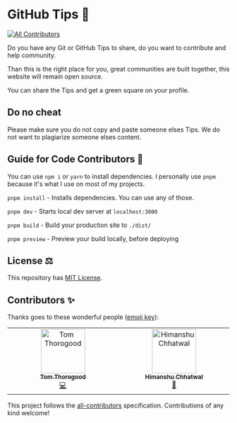 # GitHub Tips 🚀
<!-- ALL-CONTRIBUTORS-BADGE:START - Do not remove or modify this section -->
[![All Contributors](https://img.shields.io/badge/all_contributors-2-orange.svg?style=flat-square)](#contributors-)
<!-- ALL-CONTRIBUTORS-BADGE:END -->

Do you have any Git or GitHub Tips to share, do you want to contribute and help community.

Than this is the right place for you, great communities are built together, this website will remain open source.

You can share the Tips and get a green square on your profile.


## Do no cheat

Please make sure you do not copy and paste someone elses Tips. We do not want to plagiarize someone elses content. 


## Guide for Code Contributors 📝

You can use `npm i` or `yarn` to install dependencies. I personally use `pnpm` because it's what I use on most of my projects.

`pnpm install` - Installs dependencies. You can use any of those.

`pnpm dev` - Starts local dev server at `localhost:3000`

`pnpm build` - Build your production site to `./dist/`

`pnpm preview` - Preview your build locally, before deploying

## License ⚖️

This repository has [MIT License](https://github.com/santoshyadavdev/GitHubTips/blob/main/LICENSE).

## Contributors ✨

Thanks goes to these wonderful people ([emoji key](https://allcontributors.org/docs/en/emoji-key)):

<!-- ALL-CONTRIBUTORS-LIST:START - Do not remove or modify this section -->
<!-- prettier-ignore-start -->
<!-- markdownlint-disable -->
<table>
  <tbody>
    <tr>
      <td align="center" valign="top" width="14.28%"><a href="https://tomthorogood.com"><img src="https://avatars.githubusercontent.com/u/1092941?v=4?s=100" width="100px;" alt="Tom Thorogood"/><br /><sub><b>Tom Thorogood</b></sub></a><br /><a href="https://github.com/santoshyadavdev/GitHubTips/commits?author=tomthorogood" title="Code">💻</a></td>
      <td align="center" valign="top" width="14.28%"><a href="https://github.com/himanshu1221"><img src="https://avatars.githubusercontent.com/u/32031706?v=4?s=100" width="100px;" alt="Himanshu Chhatwal"/><br /><sub><b>Himanshu Chhatwal</b></sub></a><br /><a href="https://github.com/santoshyadavdev/GitHubTips/commits?author=himanshu1221" title="Documentation">📖</a></td>
    </tr>
  </tbody>
</table>

<!-- markdownlint-restore -->
<!-- prettier-ignore-end -->

<!-- ALL-CONTRIBUTORS-LIST:END -->

This project follows the [all-contributors](https://github.com/all-contributors/all-contributors) specification. Contributions of any kind welcome!
